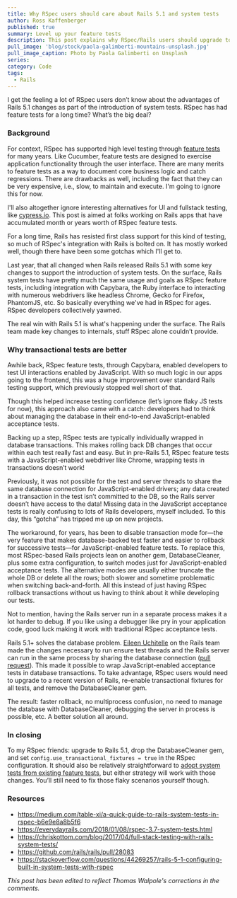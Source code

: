 ```yaml
---
title: Why RSpec users should care about Rails 5.1 and system tests
author: Ross Kaffenberger
published: true
summary: Level up your feature tests
description: This post explains why RSpec/Rails users should upgrade to Rails 5.1 and drop the DatabaseCleaner gem for JavaScript-enabled acceptance tests.
pull_image: 'blog/stock/paola-galimberti-mountains-unsplash.jpg'
pull_image_caption: Photo by Paola Galimberti on Unsplash
series:
category: Code
tags:
  - Rails
---
```


I get the feeling a lot of RSpec users don’t know about the advantages of Rails 5.1 changes as part of the introduction of system tests. RSpec has had feature tests for a long time? What’s the big deal?

### Background

For context, RSpec has supported high level testing through [feature tests](https://relishapp.com/rspec/rspec-rails/docs/feature-specs/feature-spec) for many years. Like Cucumber, feature tests are designed to exercise application functionality through the user interface. There are many merits to feature tests as a way to document core business logic and catch regressions. There are drawbacks as well, including the fact that they can be very expensive, i.e., slow, to maintain and execute. I'm going to ignore this for now.

I'll also altogether ignore interesting alternatives for UI and fullstack testing, like [cypress.io](https://www.cypress.io/). This post is aimed at folks working on Rails apps that have accumulated month or years worth of RSpec feature tests.

For a long time, Rails has resisted first class support for this kind of testing, so much of RSpec's integration with Rails is bolted on. It has mostly worked well, though there have been some gotchas which I'll get to.

Last year, that all changed when Rails released Rails 5.1 with some key changes to support the introduction of system tests. On the surface, Rails system tests have pretty much the same usage and goals as RSpec feature tests, including integration with Capybara, the Ruby interface to interacting with numerous webdrivers like headless Chrome, Gecko for Firefox, PhantomJS, etc. So basically everything we've had in RSpec for ages. RSpec developers collectively yawned.

The real win with Rails 5.1 is what's happening under the surface. The Rails team made key changes to internals, stuff RSpec alone couldn’t provide.

### Why transactional tests are better

Awhile back, RSpec feature tests, through Capybara, enabled developers to test UI interactions enabled by JavaScript. With so much logic in our apps going to the frontend, this was a huge improvement over standard Rails testing support, which previously stopped well short of that.

Though this helped increase testing confidence (let’s ignore flaky JS tests for now), this approach also came with a catch: developers had to think about managing the database in their end-to-end JavaScript-enabled acceptance tests.

Backing up a step, RSpec tests are typically individually wrapped in database transactions. This makes rolling back DB changes that occur within each test really fast and easy. But in pre-Rails 5.1, RSpec feature tests with a JavaScript-enabled webdriver like Chrome, wrapping tests in transactions doesn’t work!

Previously, it was not possible for the test and server threads to share the same database connection for JavaScript-enabled drivers; any data created in a transaction in the test isn’t committed to the DB, so the Rails server doesn’t have access to the data! Missing data in the JavaScript acceptance tests is really confusing to lots of Rails developers, myself included. To this day, this “gotcha” has tripped me up on new projects.

The workaround, for years, has been to disable transaction mode for—the very feature that makes database-backed test faster and easier to rollback for successive tests—for JavaScript-enabled feature tests. To replace this, most RSpec-based Rails projects lean on another gem, DatabaseCleaner, plus some extra configuration, to switch modes just for JavaScript-enabled acceptance tests. The alternative modes are usually either truncate the whole DB or delete all the rows; both slower and sometime problematic when switching back-and-forth. All this instead of just having RSpec rollback transactions without us having to think about it while developing our tests.

Not to mention, having the Rails server run in a separate process makes it a lot harder to debug. If you like using a debugger like pry in your application code, good luck making it work with traditional RSpec acceptance tests.

Rails 5.1+ solves the database problem. [Eileen Uchitelle](https://github.com/eileencodes) on the Rails team made the changes necessary to run ensure test threads and the Rails server can run in the same process by sharing the database connection ([pull request](https://github.com/rails/rails/pull/28083)). This made it possible to wrap JavaScript-enabled acceptance tests in database transactions. To take advantage, RSpec users would need to upgrade to a recent version of Rails, re-enable transactional fixtures for all tests, and remove the DatabaseCleaner gem.

The result: faster rollback, no multiprocess confusion, no need to manage the database with DatabaseCleaner, debugging the server in process is possible, etc. A better solution all around.

### In closing

To my RSpec friends: upgrade to Rails 5.1, drop the DatabaseCleaner gem, and set  `config.use_transactional_fixtures = true` in the RSpec configuration. It should also be relatively straightforward to [adopt system tests from existing feature tests](https://medium.com/table-xi/a-quick-guide-to-rails-system-tests-in-rspec-b6e9e8a8b5f6), but either strategy will work with those changes. You’ll still need to fix those flaky scenarios yourself though.

### Resources

* https://medium.com/table-xi/a-quick-guide-to-rails-system-tests-in-rspec-b6e9e8a8b5f6
* https://everydayrails.com/2018/01/08/rspec-3.7-system-tests.html
* https://chriskottom.com/blog/2017/04/full-stack-testing-with-rails-system-tests/
* https://github.com/rails/rails/pull/28083
* https://stackoverflow.com/questions/44269257/rails-5-1-configuring-built-in-system-tests-with-rspec

*This post has been edited to reflect Thomas Walpole's corrections in the comments.*
